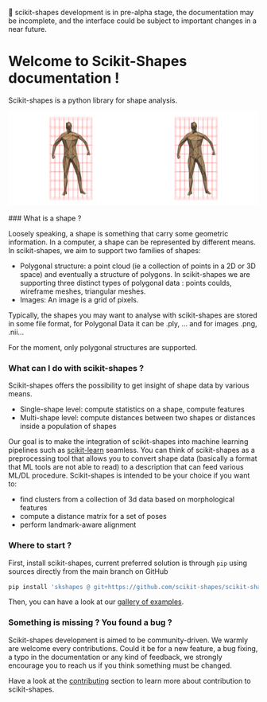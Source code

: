 :construction_worker: scikit-shapes development is in pre-alpha stage, the documentation may be incomplete, and the interface could be subject to important changes in a near future.

# Welcome to Scikit-Shapes documentation !

Scikit-shapes is a python library for shape analysis.

![](animation.gif)

### What is a shape ?

Loosely speaking, a shape is something that carry some geometric information. In a computer, a shape can be represented by different means. In scikit-shapes, we aim to support two families of shapes:

- Polygonal structure: a point cloud (ie a collection of points in a 2D or 3D space) and eventually a structure of polygons. In scikit-shapes we are supporting three distinct types of polygonal data : points coulds, wireframe meshes, triangular meshes.
- Images: An image is a grid of pixels.

Typically, the shapes you may want to analyse with scikit-shapes are stored in some file format, for Polygonal Data it can be .ply, ... and for images .png, .nii...

For the moment, only polygonal structures are supported.

### What can I do with scikit-shapes ?

Scikit-shapes offers the possibility to get insight of shape data by various means.

- Single-shape level: compute statistics on a shape, compute features
- Multi-shape level: compute distances between two shapes or distances inside a population of shapes

Our goal is to make the integration of scikit-shapes into machine learning pipelines such as [scikit-learn](https://scikit-learn.org/stable/) seamless. You can think of scikit-shapes as a preprocessing tool that allows you to convert shape data (basically a format that ML tools are not able to read) to a description that can feed various ML/DL procedure. Scikit-shapes is intended to be your choice if you want to:

- find clusters from a collection of 3d data based on morphological features
- compute a distance matrix for a set of poses
- perform landmark-aware alignment

### Where to start ?

First, install scikit-shapes, current preferred solution is through `pip` using sources directly from the main branch on GitHub

```bash
pip install 'skshapes @ git+https://github.com/scikit-shapes/scikit-shapes@main'
```

Then, you can have a look at our [gallery of examples](generated/gallery/).


### Something is missing ? You found a bug ?

Scikit-shapes development is aimed to be community-driven. We warmly are welcome every contributions. Could it be for a new feature, a bug fixing, a typo in the documentation or any kind of feedback, we strongly encourage you to reach us if you think something must be changed.

Have a look at the [contributing](contributing) section to learn more about contribution to scikit-shapes.

